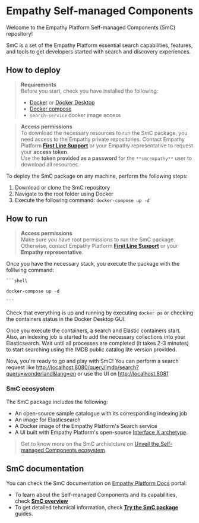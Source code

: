 # Empathy Self-managed Components
Welcome to the Empathy Platform Self-managed Components (SmC) repository! 

SmC is a set of the Empathy Platform essential search capabilities, features, and tools to get developers started with search and discovery experiences.

## How to deploy

> **Requirements**  
> Before you start, check you have installed the following:
> * [Docker](https://www.docker.com/) or [Docker Desktop](https://www.docker.com/products/docker-desktop/)
> * [Docker compose](https://docs.docker.com/compose/install/)
> * `search-service` docker image access

> **Access permissions**  
> To download the necessary resources to run the SmC package, you need access to the Empathy private repositories. Contact Empathy Platform [**First Line Support**](https://searchbroker.atlassian.net/servicedesk/customer/portal/1) or your Empathy representative to request your **access token**.  
> Use the **token provided as a password** for the `**smcempathy**` user to download all resources.

To deploy the SmC package on any machine, perform the following steps:

1. Download or clone the SmC repository
2. Navigate to the root folder using Docker
3. Execute the following command: `docker-compose up -d`

## How to run

> **Access permissions**  
> Make sure you have root permissions to run the SmC package. Otherwise, contact Empathy Platform [**First Line Support**](https://searchbroker.atlassian.net/servicedesk/customer/portal/1) or your **Empathy representative**.

Once you have the necessary stack, you execute the package with the folllwing command:

    ```shell

    docker-compose up -d

    ```


Check that everything is up and running by executing `docker ps` or checking the containers status in the Docker Desktop GUI. 

Once you execute the containers, a search and Elastic containers start. Also, an indexing job is started to add the necessary collections into your Elasticsearch. Wait until all processes are completed (it takes 2-3 minutes) to start searching using the IMDB public catalog lite version provided.

Now, you're ready to go and play with SmC! You can perform a search request like [http://localhost:8080/query/imdb/search?query=wonderland&lang=en](http://localhost:8080/query/imdb/search?query=wonderland&lang=en) or use the UI on [http://localhost:8081](http://localhost:8081)

### SmC ecosystem
The SmC package includes the following:
* An open-source sample catalogue with its corresponding indexing job
* An image for Elasticsearch
* A Docker image of the Empathy Platform's Search service
* A UI built with Empathy Platform's open-source [Interface X archetype](https://github.com/empathyco/x-archetype).  

> Get to know more on the SmC archietcture on [Unveil the Self-managed Components ecosystem](https://docs.empathy.co/develop-empathy-platform/self-managed-components/smc-architecture.html).

## SmC documentation

You can check the SmC documentation on [Empathy Platform Docs](https://docs.empathy.co) portal:

* To learn about the Self-managed Components and its capabilities, check [**SmC overview**](https://docs.empathy.co/understand-empathy-platform/about-empathy-platform/self-managed-components) <!-- URL to be confirmed -->
* To get detailed tehcnical information, check [**Try the SmC package**](https://docs.empathy.co/develop-empathy-platform/self-managed-components) guides.

<!-- section specially handy when opening the project to collaborators

## Contributors

<a href="https://github.com/empathyco/empathy-self-managed-components/graphs/contributors">SmC contributors
</a>

<!--we can include the image of the contributors here -->
<!--we can include code of conduct and guidelines to contrubute when open the project to collaborators -->
